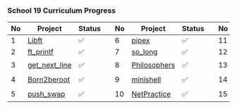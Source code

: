 ### School 19 Curriculum Progress
| No | Project                                                     | Status  |   | No | Project     | Status |   | No | Project                  | Status |
|----|-------------------------------------------------------------|---------|---|----|-------------|--------|---|----|--------------------------|--------|
| 1  | [Libft](https://github.com/gt-serst/Libft)                  | ✅       |   | 6  | [pipex](https://github.com/gt-serst/pipex)              |  ✅    |   | 11 | [Cub3D](https://github.com/gt-serst/Cub3D)      | ✅     |
| 2  | [ft_printf](https://github.com/gt-serst/ft_printf)          | ✅       |   | 7  | [so_long](https://github.com/gt-serst/so_long)          |  ✅    |   | 12 | [CPP Modules](https://github.com/gt-serst/CPP)  | 👨🏽‍💻     |
| 3  | [get_next_line](https://github.com/gt-serst/get_next_line)  | ✅       |   | 8  | [Philosophers](https://github.com/gt-serst/Philosophers)|  ✅    |   | 13 | Inception                                       | 🔒     |
| 4  | [Born2beroot](https://github.com/gt-serst/Born2beroot)      | ✅       |   | 9  | [minishell](https://github.com/gt-serst/minishell)      |  ✅    |   | 14 | webserv                                         | 🔒     |
| 5  | [push_swap](https://github.com/gt-serst/push_swap)          | ✅       |   | 10 | [NetPractice](https://github.com/gt-serst/NetPractice)  |  ✅    |   | 15 | transcendence                                   | 🔒     |
